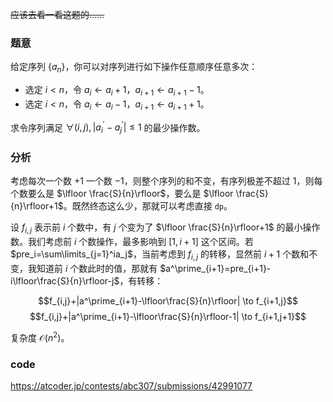 ~~应该去看一看这题的……~~

### 题意

给定序列 $\{a_n\}$，你可以对序列进行如下操作任意顺序任意多次：
- 选定 $i < n$，令 $a_i\gets a_i+1$，$a_{i+1}\gets a_{i+1}-1$。 
- 选定 $i < n$，令 $a_i\gets a_i-1$，$a_{i+1}\gets a_{i+1}+1$。

求令序列满足 $\forall (i,j),|a^\prime_i-a^\prime_j|\le1$ 的最少操作数。

### 分析

考虑每次一个数 $+1$ 一个数 $-1$，则整个序列的和不变，有序列极差不超过 $1$，则每个数要么是 $\lfloor \frac{S}{n}\rfloor$，要么是 $\lfloor \frac{S}{n}\rfloor+1$。既然终态这么少，那就可以考虑直接 `dp`。

设 $f_{i,j}$ 表示前 $i$ 个数中，有 $j$ 个变为了 $\lfloor \frac{S}{n}\rfloor+1$ 的最小操作数。我们考虑前 $i$ 个数操作，最多影响到 $[1,i+1]$ 这个区间。若 $pre_i=\sum\limits_{j=1}^ia_j$，当前考虑到 $f_{i,j}$ 的转移，显然前 $i+1$ 个数和不变，我知道前 $i$ 个数此时的值，那就有 $a^\prime_{i+1}=pre_{i+1}-i\lfloor\frac{S}{n}\rfloor-j$，有转移：

$$f_{i,j}+|a^\prime_{i+1}-\lfloor\frac{S}{n}\rfloor| \to f_{i+1,j}$$
$$f_{i,j}+|a^\prime_{i+1}-\lfloor\frac{S}{n}\rfloor-1| \to f_{i+1,j+1}$$

复杂度 $\mathcal O(n^2)$。

### code

<https://atcoder.jp/contests/abc307/submissions/42991077>
